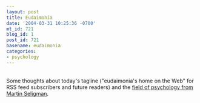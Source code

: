 ```yaml
---
layout: post
title: Eudaimonia
date: '2004-03-31 10:25:36 -0700'
mt_id: 721
blog_id: 1
post_id: 721
basename: eudaimonia
categories:
- psychology
---
```

<br />Some thoughts about today's tagline ("eudaimonia's home on the Web" for RSS feed subscribers and future readers) and the <a href="http://www.edge.org/3rd_culture/seligman04/seligman_index.html">field of psychology from Martin Seligman</a>.<br /><br /><br />
